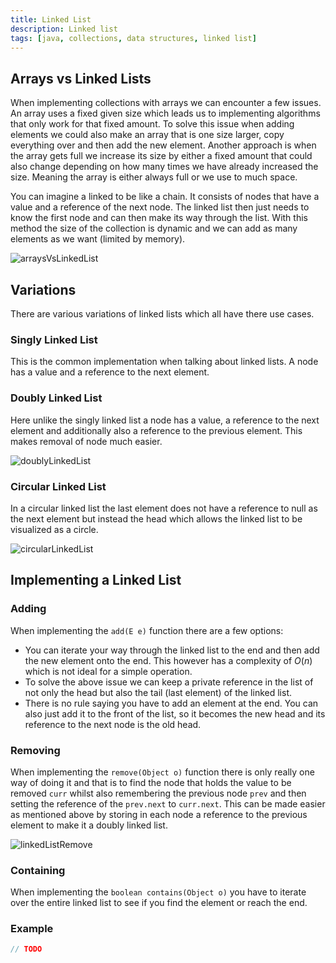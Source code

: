 ```yaml
---
title: Linked List
description: Linked list
tags: [java, collections, data structures, linked list]
---
```


## Arrays vs Linked Lists

When implementing collections with arrays we can encounter a few issues. An array uses a fixed given size which leads us to implementing algorithms that only work for that fixed amount. To solve this issue when adding elements we could also make an array that is one size larger, copy everything over and then add the new element. Another approach is when the array gets full we increase its size by either a fixed amount that could also change depending on how many times we have already increased the size. Meaning the array is either always full or we use to much space.

You can imagine a linked to be like a chain. It consists of nodes that have a value and a reference of the next node. The linked list then just needs to know the first node and can then make its way through the list. With this method the size of the collection is dynamic and we can add as many elements as we want (limited by memory).

![arraysVsLinkedList](/img/programming/arraysVsLinkedList.png)

## Variations

There are various variations of linked lists which all have there use cases.

### Singly Linked List

This is the common implementation when talking about linked lists. A node has a value and a reference to the next element.

### Doubly Linked List

Here unlike the singly linked list a node has a value, a reference to the next element and additionally also a reference to the previous element. This makes removal of node much easier.

![doublyLinkedList](/img/programming/doublyLinkedList.png)

### Circular Linked List

In a circular linked list the last element does not have a reference to null as the next element but instead the head which allows the linked list to be visualized as a circle.

![circularLinkedList](/img/programming/circularLinkedList.png)

## Implementing a Linked List

### Adding

When implementing the `add(E e)` function there are a few options:

- You can iterate your way through the linked list to the end and then add the new element onto the end. This however has a complexity of $O(n)$ which is not ideal for a simple operation.
- To solve the above issue we can keep a private reference in the list of not only the head but also the tail (last element) of the linked list.
- There is no rule saying you have to add an element at the end. You can also just add it to the front of the list, so it becomes the new head and its reference to the next node is the old head.

### Removing

When implementing the `remove(Object o)` function there is only really one way of doing it and that is to find the node that holds the value to be removed `curr` whilst also remembering the previous node `prev` and then setting the reference of the `prev.next` to `curr.next`. This can be made easier as mentioned above by storing in each node a reference to the previous element to make it a doubly linked list.

![linkedListRemove](/img/programming/linkedListRemove.png)

### Containing

When implementing the `boolean contains(Object o)` you have to iterate over the entire linked list to see if you find the element or reach the end.

### Example

```java title="MySingleLinkedList.java"
// TODO
```
